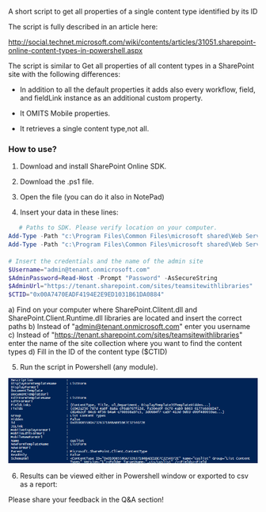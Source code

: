 A short script to get all properties of a single content type identified by its ID

The script is fully described in an article here: 

http://social.technet.microsoft.com/wiki/contents/articles/31051.sharepoint-online-content-types-in-powershell.aspx

 

 

The script is similar to Get all properties of all content types in a SharePoint site with the following differences:

+ In addition to all the default properties it adds also every workflow, field, and fieldLink instance as an additional custom property.

+ It OMITS Mobile properties.

+ It retrieves a single content type,not all.

 

<h3>How to use?</h3>



1. Download and install SharePoint Online SDK.

2. Download the .ps1 file.

3. Open the file (you can do it also in NotePad)

4. Insert your data in these lines:

 

 

```PowerShell
   # Paths to SDK. Please verify location on your computer. 
Add-Type -Path "c:\Program Files\Common Files\microsoft shared\Web Server Extensions\15\ISAPI\Microsoft.SharePoint.Client.dll"  
Add-Type -Path "c:\Program Files\Common Files\microsoft shared\Web Server Extensions\15\ISAPI\Microsoft.SharePoint.Client.Runtime.dll"  
 
# Insert the credentials and the name of the admin site 
$Username="admin@tenant.onmicrosoft.com" 
$AdminPassword=Read-Host -Prompt "Password" -AsSecureString 
$AdminUrl="https://tenant.sharepoint.com/sites/teamsitewithlibraries" 
$CTID="0x00A7470EADF4194E2E9ED1031B61DA0884"
 ```
 
a) Find on your computer where SharePoint.Clitent.dll and SharePoint.Client.Runtime.dll libraries are located and insert the correct paths
b)  Instead of "admin@tenant.onmicrosoft.com" enter you username
c) Instead of "https://tenant.sharepoint.com/sites/teamsitewithlibraries" enter the name of the site collection where you want to find the content types
d) Fill in the ID of the content type ($CTID)
 

 

5. Run the script in Powershell (any module). 
<img src="../Get properties of a single content type by its ID/GetPropertiesWITHOUTExt.PNG" width="850">

6. Results can be viewed either in Powershell window or exported to csv as a report:





 

Please share your feedback in the Q&A section!

